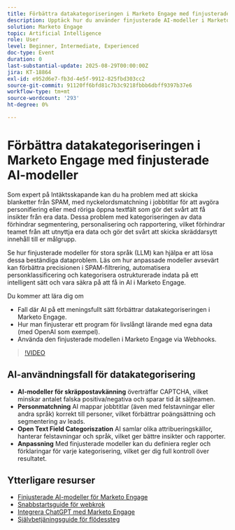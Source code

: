 ```yaml
---
title: Förbättra datakategoriseringen i Marketo Engage med finjusterade AI-modeller
description: Upptäck hur du använder finjusterade AI-modeller i Marketo Engage för att upptäcka skräppost, matcha jobbtitlar mot personifiering och kategorisera öppna textfält med webbhooks.
solution: Marketo Engage
topic: Artificial Intelligence
role: User
level: Beginner, Intermediate, Experienced
doc-type: Event
duration: 0
last-substantial-update: 2025-08-29T00:00:00Z
jira: KT-18864
exl-id: e952d6e7-fb3d-4e5f-9912-825fbd303cc2
source-git-commit: 91120ff6bfd81c7b3c9218fbbb6dbff9397b37e6
workflow-type: tm+mt
source-wordcount: '293'
ht-degree: 0%

---
```


# Förbättra datakategoriseringen i Marketo Engage med finjusterade AI-modeller

Som expert på Intäktsskapande kan du ha problem med att skicka blanketter från SPAM, med nyckelordsmatchning i jobbtitlar för att avgöra personifiering eller med röriga öppna textfält som gör det svårt att få insikter från era data. Dessa problem med kategoriseringen av data förhindrar segmentering, personalisering och rapportering, vilket förhindrar teamet från att utnyttja era data och gör det svårt att skicka skräddarsytt innehåll till er målgrupp.

Se hur finjusterade modeller för stora språk (LLM) kan hjälpa er att lösa dessa beständiga dataproblem. Läs om hur anpassade modeller avsevärt kan förbättra precisionen i SPAM-filtrering, automatisera personklassificering och kategorisera ostrukturerade indata på ett intelligent sätt och vara säkra på att få in AI i Marketo Engage.

Du kommer att lära dig om

* Fall där AI på ett meningsfullt sätt förbättrar datakategoriseringen i Marketo Engage.
* Hur man finjusterar ett program för livslångt lärande med egna data (med OpenAI som exempel).
* Använda den finjusterade modellen i Marketo Engage via Webhooks.

>[!VIDEO](https://video.tv.adobe.com/v/3471388/?learn=on&enablevpops)

## AI-användningsfall för datakategorisering

* **AI-modeller för skräppostavkänning** överträffar CAPTCHA, vilket minskar antalet falska positiva/negativa och sparar tid åt säljteamen.
* **Personmatchning** AI mappar jobbtitlar (även med felstavningar eller andra språk) korrekt till personer, vilket förbättrar poängsättning och segmentering av leads.
* **Open Text Field Categoriszation** AI samlar olika attribueringskällor, hanterar felstavningar och språk, vilket ger bättre insikter och rapporter.
* **Anpassning** Med finjusterade modeller kan du definiera regler och förklaringar för varje kategorisering, vilket ger dig full kontroll över resultatet.


## Ytterligare resurser

* [Finjusterade AI-modeller för Marketo Engage](https://nation.marketo.com/t5/champion-program-blogs/fine-tuned-ai-models-for-marketo/ba-p/357019)
* [Snabbstartsguide för webkrok](https://nation.marketo.com/t5/champion-program-blogs/webhook-quick-start-guide/ba-p/345717#M2640)
* [Integrera ChatGPT med Marketo Engage](https://nation.marketo.com/t5/champion-program-blogs/integrating-chatgpt-with-marketo/ba-p/346886)
* [Självbetjäningsguide för flödessteg](https://nation.marketo.com/t5/champion-program-blogs/self-service-flow-steps-guide/ba-p/357008)
